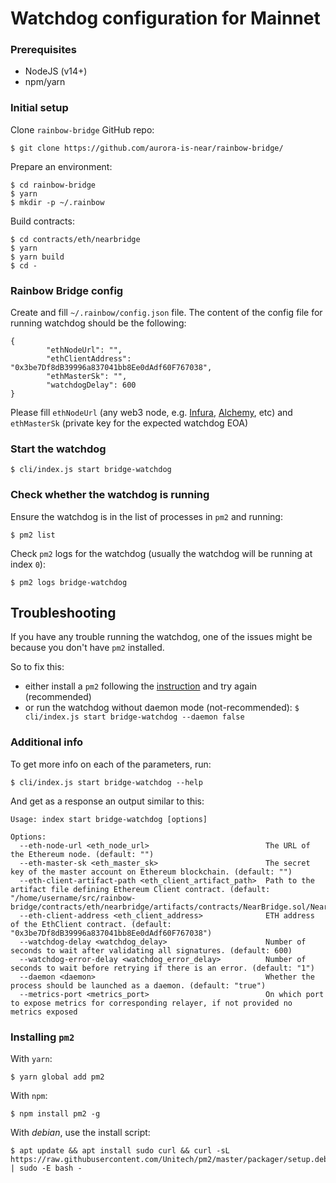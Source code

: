 # Watchdog configuration for Mainnet

### Prerequisites

* NodeJS (v14+)
* npm/yarn

### Initial setup

Clone `rainbow-bridge` GitHub repo:
```
$ git clone https://github.com/aurora-is-near/rainbow-bridge/
```

Prepare an environment:
```
$ cd rainbow-bridge
$ yarn
$ mkdir -p ~/.rainbow
```

Build contracts:
```
$ cd contracts/eth/nearbridge
$ yarn
$ yarn build
$ cd -
```

### Rainbow Bridge config

Create and fill `~/.rainbow/config.json` file. The content of the config file for running watchdog should be the following:

```json=
{
        "ethNodeUrl": "",
        "ethClientAddress": "0x3be7Df8dB39996a837041bb8Ee0dAdf60F767038",
        "ethMasterSk": "",
        "watchdogDelay": 600
}
```

Please fill `ethNodeUrl` (any web3 node, e.g. [Infura](https://infura.io), [Alchemy](https://www.alchemy.com), etc) and `ethMasterSk` (private key for the expected watchdog EOA)

### Start the watchdog

```
$ cli/index.js start bridge-watchdog
```

### Check whether the watchdog is running

Ensure the watchdog is in the list of processes in `pm2` and running:
```
$ pm2 list
```

Check `pm2` logs for the watchdog (usually the watchdog will be running at index `0`):
```
$ pm2 logs bridge-watchdog
```


## Troubleshooting

If you have any trouble running the watchdog, one of the issues might be because you don't have `pm2` installed.

So to fix this:
* either install a `pm2` following the [instruction](#Installing-pm2) and try again (recommended)
* or run the watchdog without daemon mode (not-recommended):
```$ cli/index.js start bridge-watchdog --daemon false```

### Additional info

To get more info on each of the parameters, run:

```
$ cli/index.js start bridge-watchdog --help
```

And get as a response an output similar to this:
```
Usage: index start bridge-watchdog [options]

Options:
  --eth-node-url <eth_node_url>                          The URL of the Ethereum node. (default: "")
  --eth-master-sk <eth_master_sk>                        The secret key of the master account on Ethereum blockchain. (default: "")
  --eth-client-artifact-path <eth_client_artifact_path>  Path to the artifact file defining Ethereum Client contract. (default: "/home/username/src/rainbow-bridge/contracts/eth/nearbridge/artifacts/contracts/NearBridge.sol/NearBridge.json")
  --eth-client-address <eth_client_address>              ETH address of the EthClient contract. (default: "0x3be7Df8dB39996a837041bb8Ee0dAdf60F767038")
  --watchdog-delay <watchdog_delay>                      Number of seconds to wait after validating all signatures. (default: 600)
  --watchdog-error-delay <watchdog_error_delay>          Number of seconds to wait before retrying if there is an error. (default: "1")
  --daemon <daemon>                                      Whether the process should be launched as a daemon. (default: "true")
  --metrics-port <metrics_port>                          On which port to expose metrics for corresponding relayer, if not provided no metrics exposed
```

### Installing `pm2`

With `yarn`:
```
$ yarn global add pm2
```

With `npm`:

```
$ npm install pm2 -g
```

With _debian_, use the install script:

```
$ apt update && apt install sudo curl && curl -sL https://raw.githubusercontent.com/Unitech/pm2/master/packager/setup.deb.sh | sudo -E bash -
```

